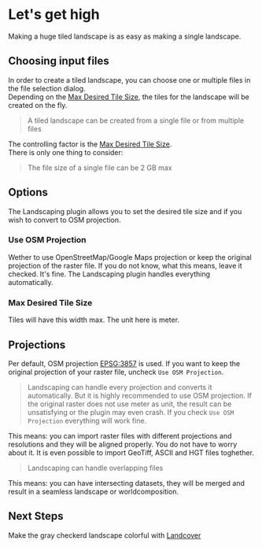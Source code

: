# Let's get high

Making a huge tiled landscape is as easy as making a single landscape.

## Choosing input files

In order to create a tiled landscape, you can choose one or multiple files in the file selection dialog.  
Depending on the [Max Desired Tile Size](#max-desired-tile-size), the tiles for the landscape will be created on the fly.  
> A tiled landscape can be created from a single file or from multiple files

The controlling factor is the [Max Desired Tile Size](#max-desired-tile-size).  
There is only one thing to consider:
> The file size of a single file can be 2 GB max

## Options

The Landscaping plugin allows you to set the desired tile size and if you wish to convert to OSM projection.  

### Use OSM Projection

Wether to use OpenStreetMap/Google Maps projection or keep the original projection of the raster file.
If you do not know, what this means, leave it checked. It's fine. The Landscaping plugin handles everything automatically.

### Max Desired Tile Size

Tiles will have this width max. The unit here is meter.

## Projections

Per default, OSM projection [EPSG:3857](https://epsg.io/3857) is used. If you want to keep the original projection of your raster file, uncheck `Use OSM Projection`.

> Landscaping can handle every projection and converts it automatically. But it is highly recommended to use OSM projection. If the original raster does not use meter as unit, the result can be unsatisfying or the plugin may even crash. If you check `Use OSM Projection` everything will work fine.

This means: you can import raster files with different projections and resolutions and they will be aligned properly. You do not have to worry about it. It is even possible to import GeoTiff, ASCII and HGT files toghether.  

> Landscaping can handle overlapping files

This means: you can have intersecting datasets, they will be merged and result in a seamless landscape or worldcomposition.

## Next Steps

Make the gray checkerd landscape colorful with [Landcover](landcover.md?id=landcover)
